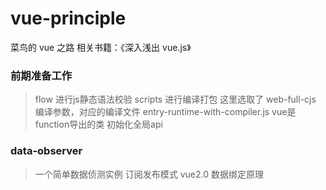 # vue-principle

菜鸟的 vue 之路
相关书籍：《深入浅出 vue.js》

### 前期准备工作

> flow 进行js静态语法校验
> scripts 进行编译打包
  这里选取了 web-full-cjs 编译参数，对应的编译文件 entry-runtime-with-compiler.js
> vue是function导出的类
> 初始化全局api



### data-observer

> 一个简单数据侦测实例
> 订阅发布模式
> vue2.0 数据绑定原理
